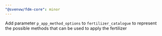 ```yaml
---
"@svenvw/fdm-core": minor
---
```


Add parameter `p_app_method_options` to `fertilizer_catalogue` to represent the possible methods that can be used to apply the fertilizer
